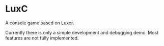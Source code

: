 # LuxC
A console game based on Luxor.

Currently there is only a simple development and debugging demo. Most features are not fully implemented.
